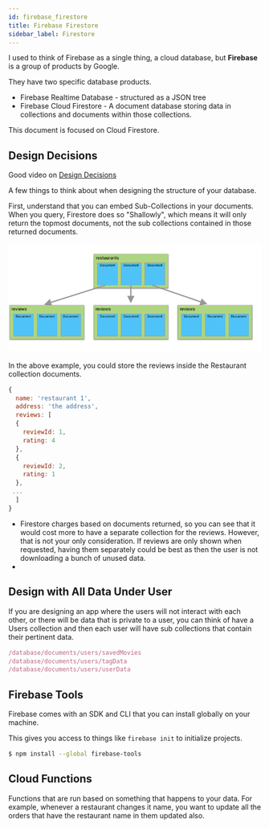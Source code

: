 ```yaml
---
id: firebase_firestore
title: Firebase Firestore
sidebar_label: Firestore
---
```


I used to think of Firebase as a single thing, a cloud database, but **Firebase** is a group of products by Google.

They have two specific database products.

- Firebase Realtime Database -  structured as a JSON tree
- Firebase Cloud Firestore - A document database storing data in collections and documents within those collections.

This document is focused on Cloud Firestore.

## Design Decisions

Good video on [Design Decisions](https://www.youtube.com/watch?v=lW7DWV2jST0)

A few things to think about when designing the structure of your database.

First, understand that you can embed Sub-Collections in your documents.  When you query, Firestore does so "Shallowly", which means it will only return the topmost documents, not the sub collections contained in those returned documents.

![img](..\assets\firestore_001.png)

In the above example, you could store the reviews inside the Restaurant collection documents.

```javascript
{
  name: 'restaurant 1',
  address: 'the address',
  reviews: [
  {
    reviewId: 1,
    rating: 4  
  },
  {
    reviewId: 2,
    rating: 1  
  }, 
 ...
  ]
}
```



- Firestore charges based on documents returned, so you can see that it would cost more to have a separate collection for the reviews.  However, that is not your only consideration.  If reviews are only shown when requested, having them separately could be best as then the user is not downloading a bunch of unused data.
- 

## Design with All Data Under User

If you are designing an app where the users will not interact with each other, or there will be data that is private to a user, you can think of have a Users collection and then each user will have sub collections that contain their pertinent data.

```javascript
/database/documents/users/savedMovies
/database/documents/users/tagData
/database/documents/users/userData
```



## Firebase Tools

Firebase comes with an SDK and CLI that you can install globally on your machine. 

This gives you access to things like `firebase init` to initialize projects.

``` bash
$ npm install --global firebase-tools
```



## Cloud Functions

Functions that are run based on something that happens to your data.  For example, whenever a restaurant changes it name, you want to update all the orders that have the restaurant name in them updated also.   

